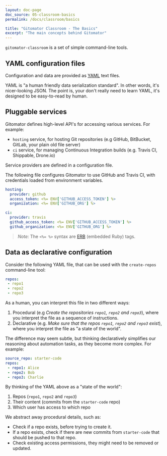 ```yaml
---
layout: doc-page
doc_source: 05-classroom-basics
permalink: /docs/classroom/basics

title: "Gitomator Classroom - The Basics"
excerpt: "The main concepts behind Gitomator"
---
```


`gitomator-classroom` is a set of simple command-line tools.        

## YAML configuration files

Configuration and data are provided as [YAML](http://yaml.org/) text files.

YAML is "a human friendly data serialization standard". In other words,
it's nicer-looking JSON. The point is, your don't really need to learn YAML,
it's designed to be easy-to-read by human.

## Pluggable services

Gitomator defines high-level API's for accessing various services. For example:

 * `hosting` service, for hosting Git repositories (e.g GitHub, BitBucket, GitLab, your plain old file server)
 * `ci` service, for managing Continuous Integration builds (e.g. Travis CI, Shippable, Drone.io)


Service providers are defined in a configuration file.

The following file configures Gitomator to use GitHub and Travis CI, with credentials loaded from environment variables.

```yaml
hosting:
  provider: github
  access_token: <%= ENV['GITHUB_ACCESS_TOKEN'] %>
  organization: <%= ENV['GITHUB_ORG'] %>

ci:
  provider: travis
  github_access_token: <%= ENV['GITHUB_ACCESS_TOKEN'] %>
  github_organization: <%= ENV['GITHUB_ORG'] %>
```

 > _Note:_ The `<%= %>` syntax are [ERB](http://www.stuartellis.eu/articles/erb/) (embedded Ruby) tags.

## Data as declarative configuration

Consider the following YAML file, that can be used with the `create-repos` command-line tool:

```yaml
repos:
 - repo1
 - repo2
 - repo3
```

As a human, you can interpret this file in two different ways:

 1. Procedural (e.g _Create the repositories `repo1`, `repo2` and `repo3`_), where you interpret the file as a sequence of instructions.
 2. Declarative (e.g. _Make sure that the repos `repo1`, `repo2` and `repo3` exist_), where you interpret the file as "a state of the world".

The difference may seem subtle,
but thinking declaratively simplifies our reasoning about automation tasks, as they become more complex.
For example:


```yaml
source_repo: starter-code
repos:
 - repo1: Alice
 - repo2: Bob
 - repo3: Charlie
```

By thinking of the YAML above as a "state of the world":

 1. Repos (`repo1`, `repo2` and `repo3`)
 2. Their content (commits from the `starter-code` repo)
 3. Which user has access to which repo

We abstract away procedural details, such as:

 * Check if a repo exists, before trying to create it.
 * If a repo exists, check if there are new commits from `starter-code` that should be pushed to that repo.
 * Check existing access permissions, they might need to be removed or updated.
